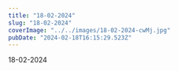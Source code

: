 ```yaml
---
title: "18-02-2024"
slug: "18-02-2024"
coverImage: "../../images/18-02-2024-cwMj.jpg"
pubDate: "2024-02-18T16:15:29.523Z"
---
```


18-02-2024
